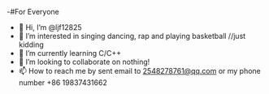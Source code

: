 -#For Everyone
- 👋 Hi, I’m @ljf12825
- 👀 I’m interested in singing dancing, rap and playing basketball  //just kidding
- 🌱 I’m currently learning C/C++
- 💞️ I’m looking to collaborate on nothing!
- 📫 How to reach me by sent email to 2548278761@qq.com or my phone number +86 19837431662

<!---
ljf12825/ljf12825 is a ✨ special ✨ repository because its `README.md` (this file) appears on your GitHub profile.
You can click the Preview link to take a look at your changes.
--->
